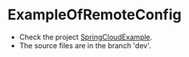 # ExampleOfRemoteConfig

* Check the project [SpringCloudExample](https://github.com/GuilhermeViterboGalvao/SpringCloudExample).
* The source files are in the branch 'dev'.
